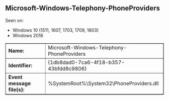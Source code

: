## Microsoft-Windows-Telephony-PhoneProviders

Seen on:
* Windows 10 (1511, 1607, 1703, 1709, 1803)
* Windows 2016

<table border="1" class="docutils">
  <tbody>
    <tr>
      <td><b>Name:</b></td>
      <td>Microsoft-Windows-Telephony-PhoneProviders</td>
    </tr>
    <tr>
      <td><b>Identifier:</b></td>
      <td>{1db8dad0-7ca6-4f18-b357-43bfdd8c9806}</td>
    </tr>
    <tr>
      <td><b>Event message file(s):</b></td>
      <td>%SystemRoot%\System32\PhoneProviders.dll</td>
    </tr>
  </tbody>
</table>

&nbsp;

